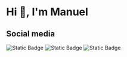 <h1>Hi 👋, I'm Manuel</h1>
<h2>Social media</h2>

![Static Badge](https://img.shields.io/badge/Linkedin%20-%20linkedin?style=plastic&logo=linkedin&color=blue&link=https%3A%2F%2Fwww.linkedin.com%2Fin%2Fmanuel-garc%25C3%25ADa-rodr%25C3%25ADguez%2F)
![Static Badge](https://img.shields.io/badge/CodeWars%20-%20codewars?style=plastic&logo=CodeWars&color=orange&link=https%3A%2F%2Fwww.codewars.com%2Fusers%2FManuehh9)
![Static Badge](https://img.shields.io/badge/HackeRank%20-%20hackerank?style=plastic&logo=hackerank&logoColor=green&color=light%20green&link=https%3A%2F%2Fwww.hackerank.com%2Fmanuel_garcia_r2)
